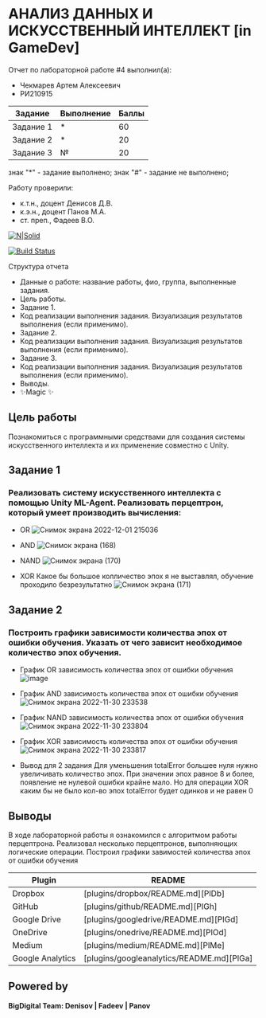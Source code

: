 # АНАЛИЗ ДАННЫХ И ИСКУССТВЕННЫЙ ИНТЕЛЛЕКТ [in GameDev]
Отчет по лабораторной работе #4 выполнил(а):
- Чекмарев Артем Алексеевич
- РИ210915

| Задание | Выполнение | Баллы |
| ------ | ------ | ------ |
| Задание 1 | * | 60 |
| Задание 2 | * | 20 |
| Задание 3 | № | 20 |

знак "*" - задание выполнено; знак "#" - задание не выполнено;

Работу проверили:
- к.т.н., доцент Денисов Д.В.
- к.э.н., доцент Панов М.А.
- ст. преп., Фадеев В.О.

[![N|Solid](https://cldup.com/dTxpPi9lDf.thumb.png)](https://nodesource.com/products/nsolid)

[![Build Status](https://travis-ci.org/joemccann/dillinger.svg?branch=master)](https://travis-ci.org/joemccann/dillinger)

Структура отчета

- Данные о работе: название работы, фио, группа, выполненные задания.
- Цель работы.
- Задание 1.
- Код реализации выполнения задания. Визуализация результатов выполнения (если применимо).
- Задание 2.
- Код реализации выполнения задания. Визуализация результатов выполнения (если применимо).
- Задание 3.
- Код реализации выполнения задания. Визуализация результатов выполнения (если применимо).
- Выводы.
- ✨Magic ✨
## Цель работы
Познакомиться с программными средствами для создания системы искусственного интеллекта и их применение совместно с Unity.
## Задание 1
### Реализовать систему искусственного интеллекта с помощью Unity ML-Agent. Реализовать перцептрон, который умеет производить вычисления:

- OR
![Снимок экрана 2022-12-01 215036](https://user-images.githubusercontent.com/114291344/205112125-a9837de7-d622-442a-af33-4b0c18473864.png)


- AND
![Снимок экрана (168)](https://user-images.githubusercontent.com/114291344/205111087-740f0023-ec20-4c6c-9fa0-a6ea35f47f2b.png)

- NAND
![Снимок экрана (170)](https://user-images.githubusercontent.com/114291344/205112535-59c4f1a4-72d9-4bdf-b8a6-24cf41df9f7c.png)

- XOR
Какое бы большое колличество эпох я не выставлял, обучение проходило безрезультатно
![Снимок экрана (171)](https://user-images.githubusercontent.com/114291344/205112596-61cab80b-f364-4b3f-aac1-4a5a18b9d4b5.png)


## Задание 2
### Построить графики зависимости количества эпох от ошибки обучения. Указать от чего зависит необходимое количество эпох обучения.

- График OR зависимость количества эпох от ошибки обучения
![image](https://user-images.githubusercontent.com/114291344/205113551-7e596e73-6763-4925-948c-3af2d14fa5f1.png)

- График AND зависимость количества эпох от ошибки обучения
![Снимок экрана 2022-11-30 233538](https://user-images.githubusercontent.com/114291344/205113641-c8ef3177-bf6e-4688-89c1-9af39c0c049f.png)

- График NAND зависимость количества эпох от ошибки обучения
![Снимок экрана 2022-11-30 233804](https://user-images.githubusercontent.com/114291344/205113814-3a8b72bf-3f26-4ce7-86be-ce4c28125699.png)

- График XOR зависимость количества эпох от ошибки обучения
 ![Снимок экрана 2022-11-30 233817](https://user-images.githubusercontent.com/114291344/205113987-7fb2ad66-5c85-4c2b-aa21-4a0f1574575f.png)
 - Вывод для 2 задания
 Для уменьшения  totalError большее нуля нужно увеличивать количество эпох. При значении эпох равное 8 и более, появление не нулевой ошибки крайне мало. Но для операции XOR каким бы не было кол-во эпох totalError будет одинков и не равен 0


## Выводы
В ходе лабораторной работы я ознакомился с алгоритмом работы перцептрона. Реализовал несколько перцептронов, выполняющих логические операции. Построил графики завимостей количества эпох от ошибки обучения

| Plugin | README |
| ------ | ------ |
| Dropbox | [plugins/dropbox/README.md][PlDb] |
| GitHub | [plugins/github/README.md][PlGh] |
| Google Drive | [plugins/googledrive/README.md][PlGd] |
| OneDrive | [plugins/onedrive/README.md][PlOd] |
| Medium | [plugins/medium/README.md][PlMe] |
| Google Analytics | [plugins/googleanalytics/README.md][PlGa] |

## Powered by

**BigDigital Team: Denisov | Fadeev | Panov**
